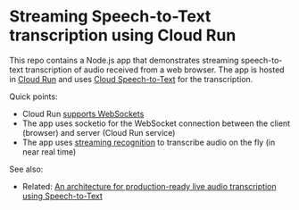 # Streaming Speech-to-Text transcription using Cloud Run

This repo contains a Node.js app that demonstrates streaming speech-to-text transcription of audio received from a web browser.
The app is hosted in [Cloud Run](https://cloud.google.com/run) and uses [Cloud Speech-to-Text](https://cloud.google.com/speech-to-text/docs/basics) for the transcription.

Quick points:

* Cloud Run [supports WebSockets](https://cloud.google.com/run/docs/triggering/websockets)
* The app uses socketio for the WebSocket connection between the client (browser) and server (Cloud Run service)
* The app uses [streaming recognition](https://cloud.google.com/speech-to-text/docs/basics#streaming-recognition) to transcribe
audio on the fly (in near real time)

See also:

* Related: [An architecture for production-ready live audio transcription using Speech-to-Text](https://cloud.google.com/architecture/architecture-for-production-ready-live-transcription-using-speech-to-text)